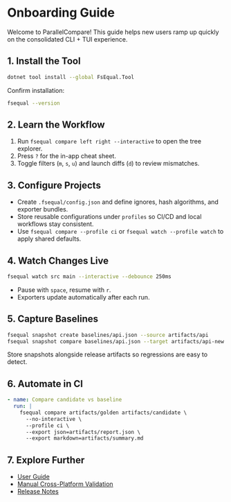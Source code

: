 # Onboarding Guide

Welcome to ParallelCompare! This guide helps new users ramp up quickly on the consolidated CLI + TUI experience.

## 1. Install the Tool

```bash
dotnet tool install --global FsEqual.Tool
```

Confirm installation:

```bash
fsequal --version
```

## 2. Learn the Workflow

1. Run `fsequal compare left right --interactive` to open the tree explorer.
2. Press `?` for the in-app cheat sheet.
3. Toggle filters (`m`, `s`, `u`) and launch diffs (`d`) to review mismatches.

## 3. Configure Projects

- Create `.fsequal/config.json` and define ignores, hash algorithms, and exporter bundles.
- Store reusable configurations under `profiles` so CI/CD and local workflows stay consistent.
- Use `fsequal compare --profile ci` or `fsequal watch --profile watch` to apply shared defaults.

## 4. Watch Changes Live

```bash
fsequal watch src main --interactive --debounce 250ms
```

- Pause with `space`, resume with `r`.
- Exporters update automatically after each run.

## 5. Capture Baselines

```bash
fsequal snapshot create baselines/api.json --source artifacts/api
fsequal snapshot compare baselines/api.json --target artifacts/api-new --interactive
```

Store snapshots alongside release artifacts so regressions are easy to detect.

## 6. Automate in CI

```yaml
- name: Compare candidate vs baseline
  run: |
    fsequal compare artifacts/golden artifacts/candidate \
      --no-interactive \
      --profile ci \
      --export json=artifacts/report.json \
      --export markdown=artifacts/summary.md
```

## 7. Explore Further

- [User Guide](user-guide.md)
- [Manual Cross-Platform Validation](manual-validation.md)
- [Release Notes](release-notes.md)

